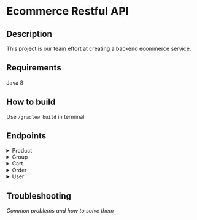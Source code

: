 # Ecommerce Restful API

## Description

This project is our team effort at creating a backend ecommerce service.

## Requirements

Java 8

## How to build

Use `/gradlew build` in terminal

## Endpoints

<details><summary>Product</summary>
  
***

**1. GET TARGET PRODUCT<br>**

**GET** http://yourDeploymentAdress/v1/product/getProduct/{productId}

*This endpoint requires one argument - value of product ID in shop's database<br>*
*Example: http://yourDeploymentAdress/v1/product/getProduct/1294*
*<br>Returns JSON data with product details:*

<details><summary>Example response</summary>

```
{
    "id": 1294,
    "name": "TV",
    "description": "65 inches",
    "price": 3000.00,
    "groupId": 1293
}
```

</details>

**2. GET ALL PRODUCTS<br>**

**GET** http://yourDeploymentAdress/v1/product/getProducts

*This endpoint requires no arguments or body.<br> Returns list of all products, which are saved in shop's database.*

<details><summary>Example response</summary>

```
[
    {
        "id": 1294,
        "name": "TV",
        "description": "65 inches",
        "price": 3000.00,
        "groupId": 1293
    },
    {
        "id": 1295,
        "name": "Computer",
        "description": "MacBook Air",
        "price": 4000.00,
        "groupId": 1293
    }
]
```

</details>

**3. ADD A NEW PRODUCT TO SHOP'S DATABASE**

**POST** http://yourDeploymentAdress/v1/product/createProduct

*This endpoint requires specific body in correct order:<br><br>name<br>description<br>price<br>groupId*

**Before You create a new product, You must create group of products first and assign this product to target group ID !**

<details><summary>Example body</summary>

```
{
    "name": "Computer",
    "description": "MacBook Air",
    "price": 4000,
    "groupId": 1293
}
```

</details>

*ID for this new product in the database is assign automatically.*

<details><summary>Example response</summary>

```
{
    "id": 1294,
    "name": "TV",
    "description": "65 inches",
    "price": 3000.00,
    "groupId": 1293
}
```

</details>

**4. UPDATE PRODUCT IN SHOP'S DATABASE**

**PUT** http://yourDeploymentAdress/v1/product/updateProduct

*This endpoint requires specific body, almost the same as ```createProduct```<br>
The only difference is that You must put product ID (got from database) at the first place.*

<details><summary>Example body</summary>

```
{
    "id": 1294,
    "name": "TV (changed)",
    "description": "55 inches (changed)",
    "price": 2500.00,
    "groupId": 1293
}
```

</details>

*In response You will get JSON data with updated product details.*

<details><summary>Example response</summary>

```
{
    "id": 1294,
    "name": "TV (changed)",
    "description": "55 inches (changed)",
    "price": 2500.00,
    "groupId": 1293
}
```

</details>

**5. DELETE PRODUCT FROM SHOP'S DATABASE**

**DELETE** http://yourDeploymentAdress/v1/product/deleteProduct/{productId}

*This endpoint requires one argument - value of product ID, which You want to remove from shop's database.<br>*
*Example: http://yourDeploymentAdress/v1/product/deleteProduct/1294*
*<br>It doesn't return anything.*

***

</details>

<details><summary>Group</summary>
  
***

**1. GET TARGET GROUP**

**GET** http://yourDeploymentAdress/v1/group/getGroup/{groupId}

*This endpoint requires one argument - value of group ID in shop's database<br>*
*Example: http://yourDeploymentAdress/v1/group/getGroup/12*
*<br>Returns JSON data with group details:*

<details><summary>Example response</summary>

```
{
    "groupId": "12",
    "groupName": "Electronics"
}
```

</details>

**2. GET ALL GROUPS**

**GET** http://yourDeploymentAdress/v1/group/getGroups

*This endpoint requires no arguments or body.<br> Returns list of all groups, which are saved in shop's database.*

<details><summary>Example response</summary>

```
[
    {
        "groupId": "12",
        "groupName": "Electronics"
    },
    {
        "groupId": "13",
        "groupName": "Furnitures"
    },
]
```

</details>

**3. ADD A NEW GROUP TO SHOP'S DATABASE**

**POST** http://yourDeploymentAdress/v1/group/addGroup

*This endpoint requires specific body in correct order:<br><br>groupName<br>*

<details><summary>Example body</summary>

```
{
    "groupName": "Electronics"
}
```

</details>

<details><summary>Example response</summary>

```
{
    "groupId": 16,
    "groupName": "Electronics"
}
```

</details>

**4. UPDATE GROUP IN SHOP'S DATABASE**

**PUT** http://yourDeploymentAdress/v1/group/updateGroup

*This endpoint requires specific body in correct order:<br><br>groupId<br>groupName*

<details><summary>Example body</summary>

```
{
    "groupId": 16,
    "groupName": "Electronics"
}
```

</details>

*In response You will get JSON data with updated group details.*

<details><summary>Example response</summary>

```
{
    "groupId": 16,
    "groupName": "Electronics"
}
```

</details>

***

</details>


<details><summary>Cart</summary>
  
  ***
  
**1. CREATE A NEW EMPTY CART**
  
**POST** http://yourDeploymentAdress/v1/cart/createCart

*This endpoint requires no arguments or body and creates a cart with ID and empty cart entry list.<br>
It returns JSON data with created cart details:*

<details><summary>Example response</summary>

```
{
    "id": 1296,
    "cartEntryList": []
}
```

</details>

**2. GET ALL PRODUCTS FROM TARGET CART**

**GET** http://yourDeploymentAdress/v1/cart/getProducts/{cartId}

*This endpoint requires one argument - value of cart ID.<br>
It returns JSON data with list of cart entries, which belongs to target cart.<br>*
*Example: http://yourDeploymentAdress/v1/cart/getProducts/1296*

<details><summary>Example response</summary>

```
[
    {
        "cartEntryId": 1297,
        "cartId": 1296,
        "productDetails": {
            "id": 1294,
            "name": "TV (changed)",
            "description": "55 inches (changed)",
            "price": 2500.00,
            "groupId": 1293
        },
        "quantity": 2
    },
    {
        "cartEntryId": 1298,
        "cartId": 1296,
        "productDetails": {
            "id": 1295,
            "name": "Computer",
            "description": "MacBook Air",
            "price": 4000.00,
            "groupId": 1293
        },
        "quantity": 2
    }
]
```

</details>

**3. ADD NEW ENTRY TO TARGET CART**

**POST** http://yourDeploymentAdress/v1/cart/addProduct

*This endpoint requires specific body in correct order:<br><br>cartId<br>productId<br>quantity<br>*

<details><summary>Example body</summary>

```
{
    "cartId": 1296,
    "productId": 1295,
    "quantity": 2
}
```

</details>

*It returns JSON data with new cart entry details: entry ID, ID of cart, which contains this entry, product details and quantity.*

<details><summary>Example response</summary>

```
{
    "cartEntryId": 1298,
    "cartId": 1296,
    "productDetails": {
        "id": 1295,
        "name": "Computer",
        "description": "MacBook Air",
        "price": 4000.00,
        "groupId": 1293
    },
    "quantity": 2
}
```

</details>

**4. DELETE ENTRY FROM TARGET CART**

**DELETE** http://yourDeploymentAdress/v1/cart/deleteProduct/{cartEntryId}

*This endpoint requires one argument - value of cart entry ID, which You want to remove.*
*Example: http://yourDeploymentAdress/v1/cart/deleteProduct/1298*
*<br>It doesn't return anything.*

**5. DELETE CART**

**DELETE** http://yourDeploymentAdress/v1/cart/deleteProduct/{cartId}

*This endpoint requires one argument - value of cart ID, which You want to remove.*
*Example: http://yourDeploymentAdress/v1/cart/deleteProduct/1296*
*<br>It doesn't return anything.*

***

</details>

<details><summary>Order</summary>
  
  ***

**GET** http://endpoint/v1/loremipsum

*description*

<details><summary>Body</summary>

```
{


}
```

</details>

**GET** http://endpoint/v1/loremipsum

*description*

<details><summary>Body</summary>

```
{


}
```

</details>

**PUT** http://endpoint/v1/loremipsum

*description*

<details><summary>Body</summary>

```
{


}
```

</details>

**POST** http://endpoint/v1/loremipsum

*description*

<details><summary>Body</summary>

```
{


}
```

</details>


**DELETE** http://endpoint/v1/loremipsum

*description*

***

</details>

<details><summary>User</summary>
  
  ***

**GET** http://endpoint/v1/loremipsum

*description*

<details><summary>Body</summary>

```
{


}
```

</details>

**GET** http://endpoint/v1/loremipsum

*description*

<details><summary>Body</summary>

```
{


}
```

</details>

**PUT** http://endpoint/v1/loremipsum

*description*

<details><summary>Body</summary>

```
{


}
```

</details>

**POST** http://endpoint/v1/loremipsum

*description*

<details><summary>Body</summary>

```
{


}
```

</details>


**DELETE** http://endpoint/v1/loremipsum

*description*

***

</details>

## Troubleshooting
_Common problems and how to solve them_
